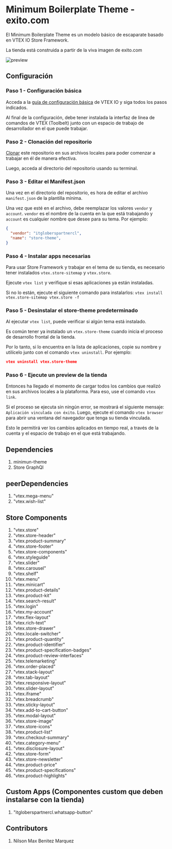 # Minimum Boilerplate Theme - exito.com

El Minimum Boilerplate Theme es un modelo básico de escaparate basado en VTEX IO Store Framework.

La tienda está construida a partir de la viva imagen de exito.com

<img src="https://github.com/nilsonmax/vtex-exito-store/tree/main/assets/img/pantalla.png" alt="preview" />

## Configuración
### Paso 1 - Configuración básica

Acceda a la [guía de configuración básica](https://vtex.io/docs/getting-started/build-stores-with-store-framework/1) de VTEX IO y siga todos los pasos indicados.

Al final de la configuración, debe tener instalada la interfaz de línea de comandos de VTEX (Toolbelt) junto con un espacio de trabajo de desarrollador en el que puede trabajar.

### Paso 2 - Clonación del repositorio

[Clonar](https://help.github.com/en/github/creating-cloning-and-archiving-repositories/cloning-a-repository) este repositorio en sus archivos locales para poder comenzar a trabajar en él de manera efectiva.

Luego, acceda al directorio del repositorio usando su terminal.

### Paso 3 - Editar el Manifest.json

Una vez en el directorio del repositorio, es hora de editar el archivo `manifest.json` de la plantilla mínima.

Una vez que esté en el archivo, debe reemplazar los valores `vendor` y `account`. `vendor` es el nombre de la cuenta en la que está trabajando y `account` es cualquier nombre que desee para su tema. Por ejemplo:

```json
{
  "vendor": "itgloberspartnercl",
  "name": "store-theme",
}
```

### Paso 4 - Instalar apps necesarias

Para usar Store Framework y trabajar en el tema de su tienda, es necesario tener instalados `vtex.store-sitemap` y `vtex.store`.

Ejecute `vtex list` y verifique si esas aplicaciones ya están instaladas.

Si no lo están, ejecute el siguiente comando para instalarlos: `vtex install vtex.store-sitemap vtex.store -f`

### Paso 5 - Desinstalar el store-theme predeterminado

Al ejecutar `vtex list`, puede verificar si algún tema está instalado.

Es común tener ya instalado un `vtex.store-theme` cuando inicia el proceso de desarrollo frontal de la tienda.

Por lo tanto, si lo encuentra en la lista de aplicaciones, copie su nombre y utilícelo junto con el comando `vtex uninstall`. Por ejemplo:

```json
vtex uninstall vtex.store-theme
```

### Paso 6 - Ejecute un preview de la tienda

Entonces ha llegado el momento de cargar todos los cambios que realizó en sus archivos locales a la plataforma. Para eso, use el comando `vtex link`.

Si el proceso se ejecuta sin ningún error, se mostrará el siguiente mensaje: `Aplicación vinculada con éxito`. Luego, ejecute el comando `vtex browser` para abrir una ventana del navegador que tenga su tienda vinculada.

Esto le permitirá ver los cambios aplicados en tiempo real, a través de la cuenta y el espacio de trabajo en el que está trabajando.

## Dependencies
1. minimun-theme
2. Store GraphQl

## peerDependencies
1. "vtex.mega-menu"
2. "vtex.wish-list"

## Store Components
1. "vtex.store"
2. "vtex.store-header"
3. "vtex.product-summary"
4. "vtex.store-footer"
5. "vtex.store-components"
6. "vtex.styleguide"
7. "vtex.slider"
8. "vtex.carousel"
9. "vtex.shelf"
10. "vtex.menu"
11. "vtex.minicart"
12. "vtex.product-details"
13. "vtex.product-kit"
14. "vtex.search-result"
15. "vtex.login"
16. "vtex.my-account"
17. "vtex.flex-layout"
18. "vtex.rich-text"
19. "vtex.store-drawer"
20. "vtex.locale-switcher"
21. "vtex.product-quantity"
22. "vtex.product-identifier"
23. "vtex.product-specification-badges"
24. "vtex.product-review-interfaces"
25. "vtex.telemarketing"
26. "vtex.order-placed"
27. "vtex.stack-layout"
28. "vtex.tab-layout"
29. "vtex.responsive-layout"
30. "vtex.slider-layout"
31. "vtex.iframe"
32. "vtex.breadcrumb"
33. "vtex.sticky-layout"
34. "vtex.add-to-cart-button"
35. "vtex.modal-layout"
36. "vtex.store-image"
37. "vtex.store-icons"
38. "vtex.product-list"
39. "vtex.checkout-summary"
40. "vtex.category-menu"
41. "vtex.disclosure-layout"
42. "vtex.store-form"
43. "vtex.store-newsletter"
44. "vtex.product-price"
45. "vtex.product-specifications"
46. "vtex.product-highlights"

## Custom Apps (Componentes custom que deben instalarse con la tienda)
1. "itgloberspartnercl.whatsapp-button"
<!-- 2. "itgloberspartnercl.bullets-diagramation"
3. "itgloberspartnercl.add-to-cart-info"
4. "itgloberspartnercl.custom-department-search"
5. "itgloberspartnercl.pdf-reader"
6. "itgloberspartnercl.quick-order"
7. "itgloberspartnercl.special-diagramation" -->

## Contributors
1. Nilson Max Benitez Marquez